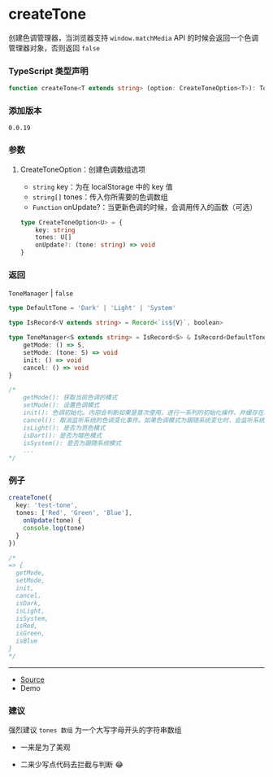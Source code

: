 # createTone

创建色调管理器，当浏览器支持 `window.matchMedia` API 的时候会返回一个色调管理器对象，否则返回 `false`



### TypeScript 类型声明

```typescript
function createTone<T extends string> (option: CreateToneOption<T>): ToneManager<T> | false
```



### 添加版本

`0.0.19`



### 参数

1. CreateToneOption：创建色调数组选项
   - `string` key：为在 localStorage 中的 key 值
   - `string[]` tones：传入你所需要的色调数组
   - `Function` onUpdate?：当更新色调的时候，会调用传入的函数（可选）
   
   ```typescript
   type CreateToneOption<U> = {
       key: string
       tones: U[]
       onUpdate?: (tone: string) => void
   }
   ```
   
   

### 返回

`ToneManager` | `false`

```typescript
type DefaultTone = 'Dark' | 'Light' | 'System'

type IsRecord<V extends string> = Record<`is${V}`, boolean>

type ToneManager<S extends string> = IsRecord<S> & IsRecord<DefaultTone> & {
    getMode: () => S,
    setMode: (tone: S) => void
    init: () => void
    cancel: () => void
}

/*
	getMode(): 获取当前色调的模式
	setMode(): 设置色调模式
	init(): 色调初始化。内部会判断如果是首次使用，进行一系列的初始化操作，并缓存在本地
	cancel(): 取消监听系统的色调变化事件。如果色调模式为跟随系统变化时，会监听系统的色调变化
	isLight(): 是否为亮色模式
	isDart(): 是否为暗色模式
	isSystem(): 是否为跟随系统模式
	...
*/
```



### 例子

```typescript
createTone({
  key: 'test-tone',
  tones: ['Red', 'Green', 'Blue'],
	onUpdate(tone) {
    console.log(tone)
  }
})

/*
=> {
  getMode,
  setMode,
  init,
  cancel，
  isDark,
  isLight,
  isSystem,
  isRed,
  isGreen,
  isBlue
}
*/
```



------

- [Source](https://github.com/iius-l/iius-s/blob/main/src/browser/createTone.ts)
- Demo



### 建议

强烈建议 `tones 数组` 为一个大写字母开头的字符串数组

- 一来是为了美观

- 二来少写点代码去拦截与判断 😂